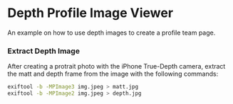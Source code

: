 # Depth Profile Image Viewer
An example on how to use depth images to create a profile team page.

### Extract Depth Image
After creating a protrait photo with the iPhone True-Depth camera, extract the matt and depth frame from the image with the following commands:

```bash
exiftool -b -MPImage3 img.jpeg > matt.jpg
exiftool -b -MPImage2 img.jpeg > depth.jpg
```
